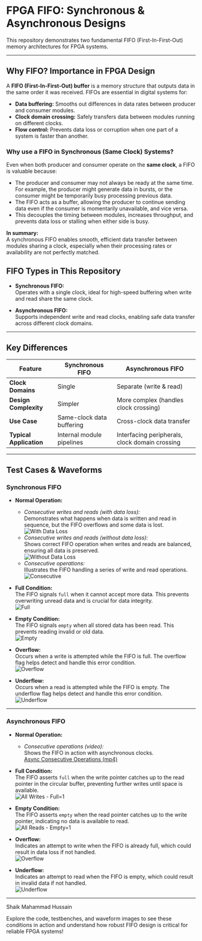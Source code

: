 # FPGA FIFO: Synchronous & Asynchronous Designs

This repository demonstrates two fundamental FIFO (First-In-First-Out) memory architectures for FPGA systems.

---

## Why FIFO? Importance in FPGA Design

A **FIFO (First-In-First-Out) buffer** is a memory structure that outputs data in the same order it was received. FIFOs are essential in digital systems for:

- **Data buffering:** Smooths out differences in data rates between producer and consumer modules.
- **Clock domain crossing:** Safely transfers data between modules running on different clocks.
- **Flow control:** Prevents data loss or corruption when one part of a system is faster than another.

### Why use a FIFO in Synchronous (Same Clock) Systems?

Even when both producer and consumer operate on the **same clock**, a FIFO is valuable because:
- The producer and consumer may not always be ready at the same time. For example, the producer might generate data in bursts, or the consumer might be temporarily busy processing previous data.
- The FIFO acts as a buffer, allowing the producer to continue sending data even if the consumer is momentarily unavailable, and vice versa.
- This decouples the timing between modules, increases throughput, and prevents data loss or stalling when either side is busy.

**In summary:**  
A synchronous FIFO enables smooth, efficient data transfer between modules sharing a clock, especially when their processing rates or availability are not perfectly matched.


## FIFO Types in This Repository

- **Synchronous FIFO:**  
  Operates with a single clock, ideal for high-speed buffering when write and read share the same clock.

- **Asynchronous FIFO:**  
  Supports independent write and read clocks, enabling safe data transfer across different clock domains.

---

## Key Differences

| Feature                | Synchronous FIFO                        | Asynchronous FIFO                          |
|------------------------|-----------------------------------------|--------------------------------------------|
| **Clock Domains**      | Single                                  | Separate (write & read)                    |
| **Design Complexity**  | Simpler                                 | More complex (handles clock crossing)      |
| **Use Case**           | Same-clock data buffering               | Cross-clock data transfer                  |
| **Typical Application**| Internal module pipelines               | Interfacing peripherals, clock domain crossing |

---

## Test Cases & Waveforms

### Synchronous FIFO

- **Normal Operation:**  
  - *Consecutive writes and reads (with data loss):*  
    Demonstrates what happens when data is written and read in sequence, but the FIFO overflows and some data is lost.  
    ![With Data Loss](syn-fifo/consecu-write-read-with%20data%20loss.png)
  - *Consecutive writes and reads (without data loss):*  
    Shows correct FIFO operation when writes and reads are balanced, ensuring all data is preserved.  
    ![Without Data Loss](syn-fifo/consecu-write-read-without%20data%20loss.png)
  - *Consecutive operations:*  
    Illustrates the FIFO handling a series of write and read operations.  
    ![Consecutive](syn-fifo/sync_consecutive.png)

- **Full Condition:**  
  The FIFO signals `full` when it cannot accept more data. This prevents overwriting unread data and is crucial for data integrity.  
  ![Full](syn-fifo/full.png)

- **Empty Condition:**  
  The FIFO signals `empty` when all stored data has been read. This prevents reading invalid or old data.  
  ![Empty](syn-fifo/empty.png)

- **Overflow:**  
  Occurs when a write is attempted while the FIFO is full. The overflow flag helps detect and handle this error condition.  
  ![Overflow](syn-fifo/overflow.png)

- **Underflow:**  
  Occurs when a read is attempted while the FIFO is empty. The underflow flag helps detect and handle this error condition.  
  ![Underflow](syn-fifo/underflow.png)

---

### Asynchronous FIFO

- **Normal Operation:**  
  - *Consecutive operations (video):*  
    Shows the FIFO in action with asynchronous clocks.  
    [Async Consecutive Operations (mp4)](asyn_fifo/async_consecutive.mp4)

- **Full Condition:**  
  The FIFO asserts `full` when the write pointer catches up to the read pointer in the circular buffer, preventing further writes until space is available.  
  ![All Writes - Full=1](asyn_fifo/all%20writes-full=1.png)

- **Empty Condition:**  
  The FIFO asserts `empty` when the read pointer catches up to the write pointer, indicating no data is available to read.  
  ![All Reads - Empty=1](asyn_fifo/all%20reads-empty=1.png)

- **Overflow:**  
  Indicates an attempt to write when the FIFO is already full, which could result in data loss if not handled.  
  ![Overflow](asyn_fifo/overflow.png)

- **Underflow:**  
  Indicates an attempt to read when the FIFO is empty, which could result in invalid data if not handled.  
  ![Underflow](asyn_fifo/underflow.png)

---
 Shaik Mahammad Hussain

Explore the code, testbenches, and waveform images to see these conditions in action and understand how robust FIFO design is critical for reliable FPGA systems!
